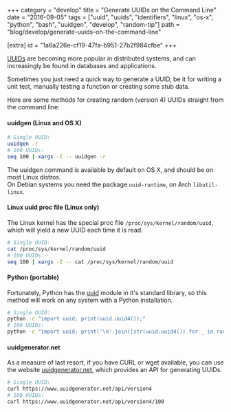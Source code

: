 +++
category = "develop"
title = "Generate UUIDs on the Command Line"
date = "2016-09-05"
tags = ["uuid", "uuids", "identifiers", "linux", "os-x", "python", "bash", "uuidgen", "develop", "random-tip"]
path = "blog/develop/generate-uuids-on-the-command-line"

[extra]
id = "1a6a226e-cf19-47fa-b951-27b2f984cfbe"
+++

[UUIDs](https://tools.ietf.org/html/rfc4122) are becoming more popular in
distributed systems, and can increasingly be found in databases and applications.

Sometimes you just need a quick way to generate a UUID, be it for writing
a unit test, manually testing a function or creating some stub data.

Here are some methods for creating random (version 4) UUIDs straight from the command line:

#### uuidgen (Linux and OS X)

```bash
# Single UUID:
uuidgen -r
# 100 UUIDs:
seq 100 | xargs -I -- uuidgen -r 
```

The uuidgen command is available by default on OS X, and should be on most
Linux distros.  
On Debian systems you need the package `uuid-runtime`, on Arch `libutil-linux`.


#### Linux uuid proc file  (Linux only)

The Linux kernel has the special proc file `/proc/sys/kernel/random/uuid`, 
which will yield a new UUID each time it is read.

```bash
# Single UUID:
cat /proc/sys/kernel/random/uuid
# 100 UUIDs:
seq 100 | xargs -I -- cat /proc/sys/kernel/random/uuid
```

#### Python (portable)

Fortunately, Python has the [uuid](https://docs.python.org/2/library/uuid.html)
module in it's standard library, so this method will work on any system with 
a Python installation.

```bash
# Single UUID:
python -c "import uuid; print(uuid.uuid4());"
# 100 UUIDs:
python -c "import uuid; print('\n'.join([str(uuid.uuid4()) for _ in range(0,100)]));"
```

#### uuidgenerator.net

As a measure of last resort, if you have CURL or wget available, 
you can use the website 
[uuidgenerator.net](https://www.uuidgenerator.net), which provides an API for 
generating UUIDs.

```bash
# Single UUID:
curl https://www.uuidgenerator.net/api/version4
# 100 UUIDs:
curl https://www.uuidgenerator.net/api/version4/100

```
